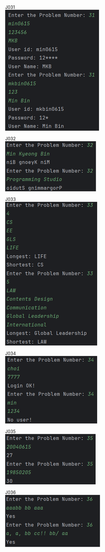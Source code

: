 J031 <br>
<img src = "https://github.com/min06150315/Javapgmstudio/blob/main/src/week7/screenshots/J031.png">

J032 <br>
<img src = "https://github.com/min06150315/Javapgmstudio/blob/main/src/week7/screenshots/J032.png">

J033 <br>
<img src = "https://github.com/min06150315/Javapgmstudio/blob/main/src/week7/screenshots/J033.png">

J034 <br>
<img src = "https://github.com/min06150315/Javapgmstudio/blob/main/src/week7/screenshots/J034.png">

J035 <br>
<img src = "https://github.com/min06150315/Javapgmstudio/blob/main/src/week7/screenshots/J035.png">

J036 <br>
<img src = "https://github.com/min06150315/Javapgmstudio/blob/main/src/week7/screenshots/J036.png">